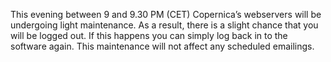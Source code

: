 This evening between 9 and 9.30 PM (CET) Copernica’s webservers will be
undergoing light maintenance. As a result, there is a slight chance that
you will be logged out. If this happens you can simply log back in to
the software again. This maintenance will not affect any scheduled
emailings. 

